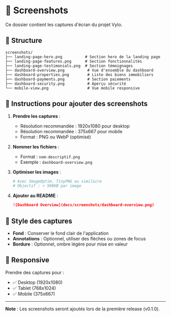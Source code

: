 # 📸 Screenshots

Ce dossier contient les captures d'écran du projet Vylo.

## 📁 Structure

```
screenshots/
├── landing-page-hero.png          # Section hero de la landing page
├── landing-page-features.png      # Section fonctionnalités
├── landing-page-testimonials.png  # Section témoignages
├── dashboard-overview.png          # Vue d'ensemble du dashboard
├── dashboard-properties.png        # Liste des biens immobiliers
├── dashboard-payments.png          # Section paiements
├── dashboard-security.png          # Aperçu sécurité
└── mobile-view.png                 # Vue mobile responsive
```

## 📝 Instructions pour ajouter des screenshots

1. **Prendre les captures** :
   - Résolution recommandée : 1920x1080 pour desktop
   - Résolution recommandée : 375x667 pour mobile
   - Format : PNG ou WebP (optimisé)

2. **Nommer les fichiers** :
   - Format : `nom-descriptif.png`
   - Exemple : `dashboard-overview.png`

3. **Optimiser les images** :
   ```bash
   # Avec ImageOptim, TinyPNG ou similaire
   # Objectif : < 500KB par image
   ```

4. **Ajouter au README** :
   ```markdown
   ![Dashboard Overview](docs/screenshots/dashboard-overview.png)
   ```

## 🎨 Style des captures

- **Fond** : Conserver le fond clair de l'application
- **Annotations** : Optionnel, utiliser des flèches ou zones de focus
- **Bordure** : Optionnel, ombre légère pour mise en valeur

## 📱 Responsive

Prendre des captures pour :
- ✅ Desktop (1920x1080)
- ✅ Tablet (768x1024)
- ✅ Mobile (375x667)

---

**Note** : Les screenshots seront ajoutés lors de la première release (v0.1.0).


